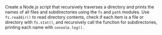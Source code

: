 Create a Node.js script that recursively traverses a directory and prints the names of all files and subdirectories using the `fs` and `path` modules. Use `fs.readdir()` to read directory contents, check if each item is a file or directory with `fs.stat()`, and recursively call the function for subdirectories, printing each name with `console.log()`.
